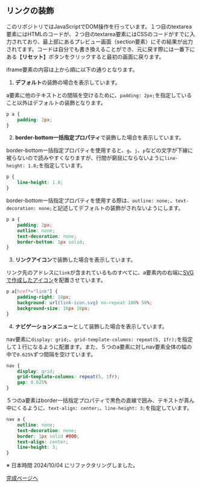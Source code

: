 ## リンクの装飾

このリポジトリではJavaScriptでDOM操作を行っています。１つ目のtextarea要素にはHTMLのコードが、２つ目のtextarea要素にはCSSのコードがすでに入力されており、最上部にあるプレビュー画面（section要素）にその結果が出力されてます。コードは自分でも書き換えることができ、元に戻す際には一番下にある【**リセット**】ボタンをクリックすると最初の画面に戻ります。

iframe要素の内容は上から順に以下の通りとなります。

1. **デフォルト**の装飾の場合を表示しています。

a要素に他のテキストとの間隔を空けるために、`padding: 2px;`を指定していること以外はデフォルトの装飾となります。

```css
p a {
    padding: 2px;
}
```

2. **border-bottom一括指定プロパティ**で装飾した場合を表示しています。

border-bottom一括指定プロパティを使用すると、`g`、`j`、`p`などの文字が下線に被らないので読みやすくなりますが、行間が窮屈にならないように`line-height: 1.8;`を指定しています。

```css
p {
    line-height: 1.8;
}
```

border-bottom一括指定プロパティを使用する際は、`outline: none;`、`text-decoration: none;`と記述してデフォルトの装飾がされないようにします。

```css
p a {
    padding: 2px;
    outline: none;
    text-decoration: none;
    border-bottom: 1px solid;
}
```

3. **リンクアイコン**で装飾した場合を表示しています。

リンク先のアドレスに`link`が含まれているものすべてに、a要素内の右端に[SVGで作成したアイコン](link-icon/link-icon.svg "link-icon/link-icon.svg")を配置させています。

```css
p a[href*="link"] {
    padding-right: 18px;
    background: url(link-icon.svg) no-repeat 100% 50%;
    background-size: 16px 16px;
}
```

4. **ナビゲーションメニュー**として装飾した場合を表示しています。

nav要素に`display: grid;`、`grid-template-columns: repeat(5, 1fr);`を指定して１行になるように配置ます。また、５つのa要素に対しnav要素全体の幅の中で`0.625%`ずつ間隔を空けています。

```css
nav {
    display: grid;
    grid-template-columns: repeat(5, 1fr);
    gap: 0.625%
}
```

５つのa要素はborder一括指定プロパティで黒色の直線で囲み、テキストが真ん中にくるように、`text-align: center;`、`line-height: 3;`を指定しています。

```css
nav a {
    outline: none;
    text-decoration: none;
    border: 1px solid #000;
    text-align: center;
    line-height: 3;
}
```

※ 日本時間 2024/10/04 にリファクタリングしました。


[完成ページへ](https://yscyber.github.io/link-decoration/ "https://yscyber.github.io/link-decoration/")
